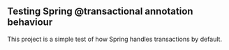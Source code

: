 Testing Spring @transactional annotation behaviour
--------------
This project is a simple test of how Spring handles transactions by default.
